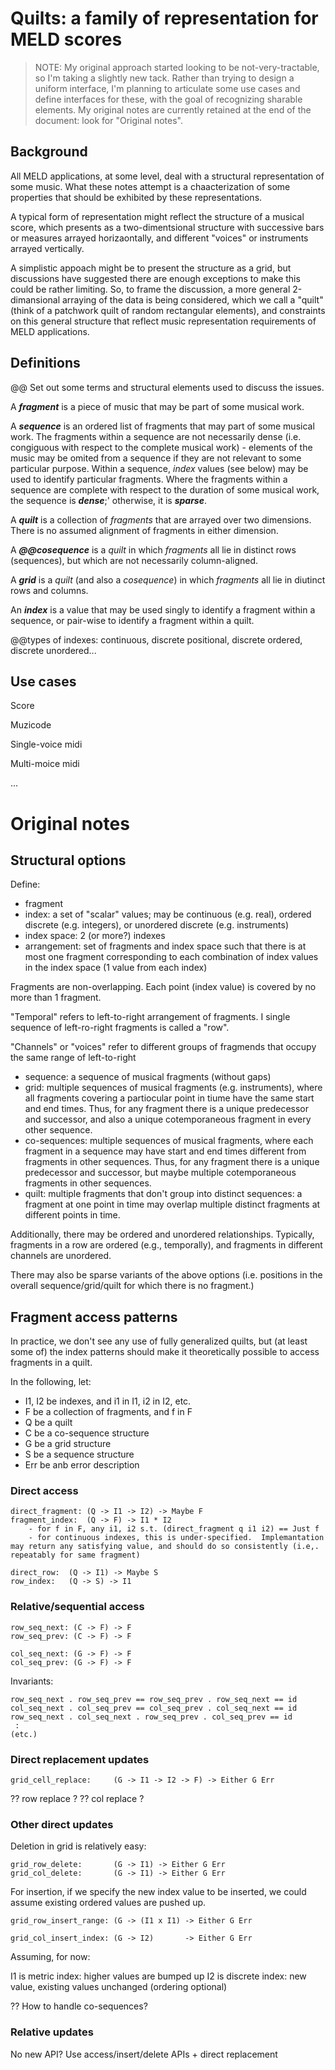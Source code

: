 # Quilts: a family of representation for MELD scores

> NOTE:  My original approach started looking to be not-very-tractable, so I'm taking a slightly new tack.  Rather than trying to design a uniform interface, I'm planning to articulate some use cases and define interfaces for these, with the goal of recognizing sharable elements.  My original notes are currently retained at the end of the document: look for "Original notes".

## Background

All MELD applications, at some level, deal with a structural representation of some music.  What these notes attempt is a chaacterization of some properties that should be exhibited by these representations.

A typical form of representation might reflect the structure of a musical score, which presents as a two-dimentsional structure with successive bars or measures arrayed horizaontally, and different "voices" or instruments arrayed vertically.

A simplistic appoach might be to present the structure as a grid, but discussions have suggested there are enough exceptions to make this could be rather limiting. So, to frame the discussion, a more general 2-dimansional arraying of the data is being considered, which we call a "quilt" (think of a patchwork quilt of random rectangular elements), and constraints on this general structure that reflect music representation requirements of MELD applications.


## Definitions

@@ Set out some terms and structural elements used to discuss the issues.

A ***fragment*** is a piece of music that may be part of some musical work.

A ***sequence*** is an ordered list of fragments that may part of some musical work.  The fragments within a sequence are not necessarily dense (i.e. congiguous with respect to the complete musical work) - elements of the music may be omited from a sequence if they are not relevant to some particular purpose.   Within a sequence, *index* values (see below) may be used to identify particular fragments.  Where the fragments within a sequence are complete with respect to the duration of some musical work, the sequence is ***dense***;' otherwise, it is ***sparse***.

A ***quilt*** is a collection of *fragments* that are arrayed over two dimensions.  There is no assumed alignment of fragments in either dimension.

A ***@@cosequence*** is a *quilt* in which *fragments* all lie in distinct rows (sequences), but which are not necessarily column-aligned.

A ***grid*** is a *quilt* (and also a *cosequence*) in which *fragments* all lie in diutinct rows and columns. 

An ***index*** is a value that may be used singly to identify a fragment within a sequence, or pair-wise to identify a fragment within a quilt.

@@types of indexes: continuous, discrete positional, discrete ordered, discrete unordered...


## Use cases

Score

Muzicode

Single-voice midi

Multi-moice midi

...















# Original notes

## Structural options

Define:

- fragment
- index: a set of "scalar" values; may be continuous (e.g. real), ordered discrete (e.g. integers), or unordered discrete (e.g. instruments)
- index space: 2 (or more?) indexes
- arrangement: set of fragments and index space such that there is at most one fragment corresponding to each combination of index values in the index space (1 value from each index)

Fragments are non-overlapping.  Each point (index value) is covered by no more than 1 fragment.

"Temporal" refers to left-to-right arrangement of fragments.  I single sequence of left-ro-right fragments is called a "row".

"Channels" or "voices" refer to different groups of fragmends that occupy the same range of left-to-right 

- sequence: a sequence of musical fragments (without gaps)
- grid: multiple sequences of musical fragments (e.g. instruments), where all fragments covering a partiocular point in tiume have the same start and end times.  Thus, for any fragment there is a unique predecessor and successor, and also a unique cotemporaneous fragment in every other sequence.
- co-sequences: multiple sequences of musical fragments, where each fragment in a sequence may have start and end times different from fragments in other sequences.  Thus, for any fragment there is a unique predecessor and successor, but maybe multiple cotemporaneous fragments in other sequences.
- quilt: multiple fragments that don't group into distinct sequences: a fragment at one point in time may overlap multiple distinct fragments at different points in time.

Additionally, there may be ordered and unordered relationships.  Typically, fragments in a row are ordered (e.g., temporally), and fragments in different channels are unordered.

There may also be sparse variants of the above options (i.e. positions in the overall sequence/grid/quilt for which there is no fragment.)


## Fragment access patterns

In practice, we don't see any use of fully generalized quilts, but (at least some of) the index patterns should make it theoretically possible to access fragments in a quilt.

In the following, let:
- I1, I2 be indexes, and i1 in I1, i2 in I2, etc.
- F be a collection of fragments, and f in F
- Q be a quilt
- C be a co-sequence structure
- G be a grid structure
- S be a sequence structure
- Err be anb error description


### Direct access

    direct_fragment: (Q -> I1 -> I2) -> Maybe F
    fragment_index:  (Q -> F) -> I1 * I2 
        - for f in F, any i1, i2 s.t. (direct_fragment q i1 i2) == Just f
        - for continuous indexes, this is under-specified.  Implemantation may return any satisfying value, and should do so consistently (i.e,. repeatably for same fragment)

    direct_row:  (Q -> I1) -> Maybe S
    row_index:   (Q -> S) -> I1


### Relative/sequential access

    row_seq_next: (C -> F) -> F
    row_seq_prev: (C -> F) -> F

    col_seq_next: (G -> F) -> F
    col_seq_prev: (G -> F) -> F

Invariants:

    row_seq_next . row_seq_prev == row_seq_prev . row_seq_next == id
    col_seq_next . col_seq_prev == col_seq_prev . col_seq_next == id
    row_seq_next . col_seq_next . row_seq_prev . col_seq_prev == id
     :
    (etc.)


### Direct replacement updates

    grid_cell_replace:     (G -> I1 -> I2 -> F) -> Either G Err

?? row replace ?
?? col replace ?


### Other direct updates

Deletion in grid is relatively easy:

    grid_row_delete:       (G -> I1) -> Either G Err
    grid_col_delete:       (G -> I1) -> Either G Err

For insertion, if we specify the new index value to be inserted, we could assume existing ordered values are pushed up.

    grid_row_insert_range: (G -> (I1 x I1) -> Either G Err

    grid_col_insert_index: (G -> I2)       -> Either G Err

Assuming, for now:

I1 is metric index: higher values are bumped up
I2 is discrete index: new value, existing values unchanged (ordering optional)

?? How to handle co-sequences?


### Relative updates

No new API?  Use access/insert/delete APIs + direct replacement

